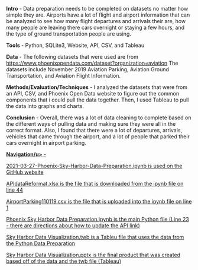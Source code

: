 <b>Intro</u></b> - Data preparation needs to be completed on datasets no matter how simple they are. Airports have a lot of flight and airport information that can be analyzed to see how many flight departures and arrivals their are, how many people are leaving there cars overnight or staying a few hours, and the type of ground transportation people are using.

<b>Tools</u></b> - Python, SQLite3, Website, API, CSV, and Tableau

<b>Data</u></b> - The following datasets that were used are from https://www.phoenixopendata.com/dataset?organization=aviation The datasets include November 2019 Aviation Parking, Aviation Ground Transportation, and Aviation Flight Information.

<b>Methods/Evaluation/Techniques</u></b> - I analyzed the datasets that were from an API, CSV, and Phoenix Open Data website to figure out the common components that i could pull the data together. Then, I used Tableau to pull the data into graphs and charts.

<b>Conclusion</u></b> - Overall, there was a lot of data cleaning to complete based on the different ways of pulling data and making sure they were all in the correct format. Also, I found that there were a lot of departures, arrivals, vehicles that came through the airport, and a lot of people that parked their cars overnight in airport parking.

<b><u>Navigation/u></b> - 

2021-03-27-Phoenix-Sky-Harbor-Data-Preparation.ipynb is used on the GitHub website

APIdataReformat.xlsx is the file that is downloaded from the ipynb file on line 44

AirportParking110119.csv is the file that is uploaded into the ipynb file on line 1

Phoenix Sky Harbor Data Preparation.ipynb is the main Python file (Line 23 - there are directions about how to update the API link)

Sky Harbor Data Visualization.twb is a Tableu file that uses the data from the Python Data Preparation

Sky Harbor Data Visualization.pptx is the final product that was created based off of the data and the twb file (Tableau)
